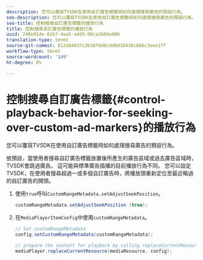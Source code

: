 ```yaml
---
description: 您可以覆寫TVSDK在使用自訂廣告標籤時如何處理搜尋廣告的預設行為。
seo-description: 您可以覆寫TVSDK在使用自訂廣告標籤時如何處理搜尋廣告的預設行為。
seo-title: 控制搜尋自訂廣告標籤的播放行為
title: 控制搜尋自訂廣告標籤的播放行為
uuid: 248e914e-81b7-4aa5-a4d5-06ca2666e006
translation-type: tm+mt
source-git-commit: 812d04037c3b18f8d8cdd0d18430c686c3eee1ff
workflow-type: tm+mt
source-wordcount: '149'
ht-degree: 0%

---
```



# 控制搜尋自訂廣告標籤{#control-playback-behavior-for-seeking-over-custom-ad-markers}的播放行為

您可以覆寫TVSDK在使用自訂廣告標籤時如何處理搜尋廣告的預設行為。

依預設，當使用者搜尋自訂廣告標籤放置後所產生的廣告區域或過去廣告區域時，TVSDK會跳過廣告。 這可能與標準廣告插播的目前播放行為不同。 您可以設定TVSDK，在使用者搜尋超過一或多個自訂廣告時，將播放頭重新定位至最近略過的自訂廣告的開頭。

1. 使用`true`呼叫`CustomRangeMetadata.setAdjustSeekPosition`。

   ```java
   customRangeMetadata.setAdjustSeekPosition (true);
   ```

1. 在`MediaPlayerItemConfig`中使用`customRangeMetadata`。

   ```java
   // Set customRangeMetadata 
   config.setCustomRangeMetadata(customRangeMetadata); 
   
   // prepare the content for playback by calling replaceCurrentResource 
   mediaPlayer.replaceCurrentResource(mediaResource, config); 
   ```

